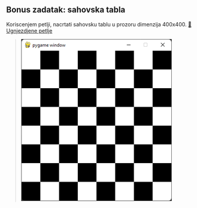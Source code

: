 ## Bonus zadatak: sahovska tabla
Koriscenjem petlji, nacrtati sahovsku tablu u prozoru dimenzija 400x400.
[🔗 Ugnjezdjene petlje](https://petlja.org/biblioteka/r/lekcije/prirucnik-python/kontrolatoka-cas11#id25)

> ![](ilustracije/sahovska_tabla.png)